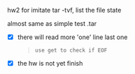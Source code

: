 hw2 for imitate tar -tvf, list the file state

almost same as simple test .tar

- [x] there will read more 'one' line last one
    > ` use get to check if EOF `
- [x] the hw is not yet finish
